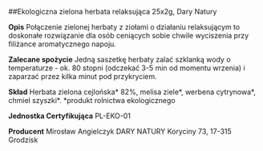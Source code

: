 ##Ekologiczna zielona herbata relaksująca 25x2g, Dary Natury

**Opis** Połączenie zielonej herbaty z ziołami o działaniu relaksującym to doskonałe rozwiązanie dla osób ceniących sobie chwile wyciszenia przy filiżance aromatycznego napoju.

**Zalecane spożycie** Jedną saszetkę herbaty zalać szklanką wody o temperaturze - ok. 80 stopni (odczekać 3-5 min od momentu wrzenia) i zaparzać przez kilka minut pod przykryciem.

**Skład** Herbata zielona cejlońska\* 82%, melisa ziele\*, werbena cytrynowa\*, chmiel szyszki\*.
\*produkt rolnictwa ekologicznego

**Jednostka Certyfikująca** PL-EKO-01

**Producent** Mirosław Angielczyk DARY NATURY
Koryciny 73, 17-315 Grodzisk